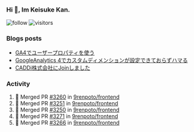 ### Hi 👋, Im Keisuke Kan.

<!--
**9renpoto/9renpoto** is a ✨ _special_ ✨ repository because its `README.md` (this file) appears on your GitHub profile.

Here are some ideas to get you started:

- 🔭 I’m currently working on ...
- 🌱 I’m currently learning ...
- 👯 I’m looking to collaborate on ...
- 🤔 I’m looking for help with ...
- 💬 Ask me about ...
- 📫 How to reach me: ...
- 😄 Pronouns: ...
- ⚡ Fun fact: ...
-->

![follow](https://img.shields.io/github/followers/9renpoto?label=Follow&style=social)
![visitors](https://komarev.com/ghpvc/?username=9renpoto&label=Profile%20views&color=0e75b6&style=flat)

### Blogs posts

<!-- BLOG-POST-LIST:START -->
- [GA4でユーザープロパティを使う](https://9renpoto.dev/2021/02/21/google-analytics-4-user-properties/)
- [GoogleAnalytics 4でカスタムディメンションが設定できておらずハマる](https://9renpoto.dev/2021/02/13/google-analytics-4/)
- [CADDi株式会社にJoinしました](https://9renpoto.dev/2020/12/05/join/)
<!-- BLOG-POST-LIST:END -->

### Activity

<!--START_SECTION:activity-->
1. 🎉 Merged PR [#3260](https://github.com/9renpoto/frontend/pull/3260) in [9renpoto/frontend](https://github.com/9renpoto/frontend)
2. 🎉 Merged PR [#3251](https://github.com/9renpoto/frontend/pull/3251) in [9renpoto/frontend](https://github.com/9renpoto/frontend)
3. 🎉 Merged PR [#3250](https://github.com/9renpoto/frontend/pull/3250) in [9renpoto/frontend](https://github.com/9renpoto/frontend)
4. 🎉 Merged PR [#3271](https://github.com/9renpoto/frontend/pull/3271) in [9renpoto/frontend](https://github.com/9renpoto/frontend)
5. 🎉 Merged PR [#3266](https://github.com/9renpoto/frontend/pull/3266) in [9renpoto/frontend](https://github.com/9renpoto/frontend)
<!--END_SECTION:activity-->

<!--START_SECTION:waka-->
<!--END_SECTION:waka-->